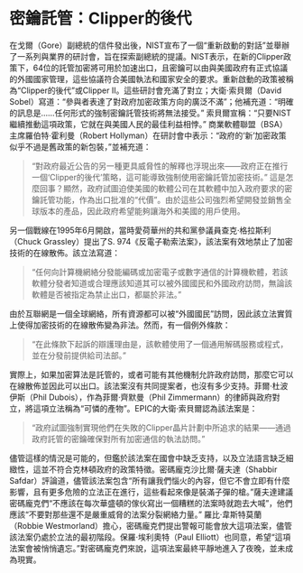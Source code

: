 # 密鑰託管：Clipper的後代
在戈爾（Gore）副總統的信件發出後，NIST宣布了一個“重新啟動的對話”並舉辦了一系列與業界的研討會，旨在探索副總統的提議。NIST表示，在新的Clipper政策下，64位的託管加密將可用於加速出口，且密鑰可以由與美國政府有正式協議的外國國家管理，這些協議符合美國執法和國家安全的要求。重新啟動的政策被稱為“Clipper的後代”或Clipper II。這些研討會充滿了對立；大衛·索貝爾（David Sobel）寫道：“參與者表達了對政府加密政策方向的廣泛不滿”；他補充道：“明確的訊息是……任何形式的強制密鑰託管技術將無法接受。” 索貝爾宣稱：“只要NIST繼續推動這項政策，它就在與美國人民的最佳利益相悖。” 商業軟體聯盟（BSA）主席羅伯特·霍利曼（Robert Hollyman）在研討會中表示：“政府的‘新’加密政策似乎不過是舊政策的新包裝，”並補充道：

> “對政府最近公告的另一種更具威脅性的解釋也浮現出來——政府正在推行一個‘Clipper的後代’策略，這可能導致強制使用密鑰託管加密技術。”
> 這是怎麼回事？顯然，政府試圖迫使美國的軟體公司在其軟體中加入政府要求的密鑰託管功能，作為出口批准的“代價”。由於這些公司強烈希望開發並銷售全球版本的產品，因此政府希望能夠讓海外和美國的用戶使用。

另一個戰線在1995年6月開啟，當時愛荷華州的共和黨參議員查克·格拉斯利（Chuck Grassley）提出了S. 974《反電子勒索法案》，該法案有效地禁止了加密技術的在線散佈。該立法寫道：

> “任何向計算機網絡分發能編碼或加密電子或數字通信的計算機軟體，若該軟體分發者知道或合理應該知道其可以被外國國民和外國政府訪問，無論該軟體是否被指定為禁止出口，都屬於非法。”

由於互聯網是一個全球網絡，所有資源都可以被“外國國民”訪問，因此該立法實質上使得加密技術的在線散佈變為非法。然而，有一個例外條款：

> “在此條款下起訴的辯護理由是，該軟體使用了一個通用解碼服務或程式，並在分發前提供給司法部。”

實際上，如果加密算法是託管的，或者可能有其他機制允許政府訪問，那麼它可以在線散佈並因此可以出口。該法案沒有共同提案者，也沒有多少支持。菲爾·杜波伊斯（Phil Dubois），作為菲爾·齊默曼（Phil Zimmermann）的律師與政府對立，將這項立法稱為“可憐的產物”。EPIC的大衛·索貝爾認為該法案是：

> “政府試圖強制實現他們在失敗的Clipper晶片計劃中所追求的結果——通過政府託管的密鑰確保對所有加密通信的執法訪問。”

儘管這樣的情況是可能的，但鑑於該法案在國會中缺乏支持，以及立法語言缺乏細緻性，這並不符合克林頓政府的政策特徵。密碼龐克沙比爾·薩夫達（Shabbir Safdar）評論道，儘管該法案包含“所有讓我們惱火的內容，但它不會立即有什麼影響，且有更多危險的立法正在進行，這些看起來像是裝滿子彈的槍。”薩夫達建議密碼龐克們“不應該在每次華盛頓的傢伙寫出一個糟糕的法案時就跑去大喊”，他們應該“不要對那些還不是嚴重威脅的法案分裂網絡力量。” 羅比·韋斯特莫蘭（Robbie Westmorland）擔心，密碼龐克們提出警報可能會放大這項法案，儘管該法案仍處於立法的最初階段。保羅·埃利奧特（Paul Elliott）也同意，希望“這項法案會被悄悄遺忘。”對密碼龐克們來說，這項法案最終平靜地進入了夜晚，並未成為現實。